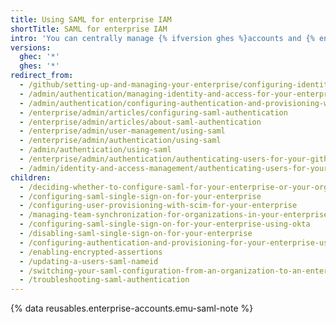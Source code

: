 ```yaml
---
title: Using SAML for enterprise IAM
shortTitle: SAML for enterprise IAM
intro: 'You can centrally manage {% ifversion ghes %}accounts and {% endif %}access to {% ifversion ghes %}{% data variables.location.product_location %}{% elsif ghec %}your enterprise''s resources{% endif %} with SAML single sign-on (SSO){% ifversion ghec %} and System for Cross-domain Identity Management (SCIM){% endif %}.'
versions:
  ghec: '*'
  ghes: '*'
redirect_from:
  - /github/setting-up-and-managing-your-enterprise/configuring-identity-and-access-management-for-your-enterprise-account
  - /admin/authentication/managing-identity-and-access-for-your-enterprise
  - /admin/authentication/configuring-authentication-and-provisioning-with-your-identity-provider
  - /enterprise/admin/articles/configuring-saml-authentication
  - /enterprise/admin/articles/about-saml-authentication
  - /enterprise/admin/user-management/using-saml
  - /enterprise/admin/authentication/using-saml
  - /admin/authentication/using-saml
  - /enterprise/admin/authentication/authenticating-users-for-your-github-enterprise-server-instance/using-saml
  - /admin/identity-and-access-management/authenticating-users-for-your-github-enterprise-server-instance/using-saml
children:
  - /deciding-whether-to-configure-saml-for-your-enterprise-or-your-organizations
  - /configuring-saml-single-sign-on-for-your-enterprise
  - /configuring-user-provisioning-with-scim-for-your-enterprise
  - /managing-team-synchronization-for-organizations-in-your-enterprise
  - /configuring-saml-single-sign-on-for-your-enterprise-using-okta
  - /disabling-saml-single-sign-on-for-your-enterprise
  - /configuring-authentication-and-provisioning-for-your-enterprise-using-entra-id
  - /enabling-encrypted-assertions
  - /updating-a-users-saml-nameid
  - /switching-your-saml-configuration-from-an-organization-to-an-enterprise-account
  - /troubleshooting-saml-authentication
---
```


{% data reusables.enterprise-accounts.emu-saml-note %}
